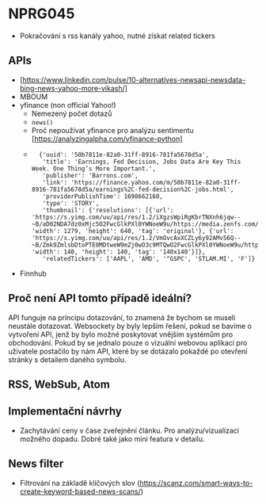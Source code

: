 # NPRG045

- Pokračování s rss kanály yahoo, nutné získat related tickers
## APIs
- [https://www.linkedin.com/pulse/10-alternatives-newsapi-newsdata-bing-news-yahoo-more-vikash/]
- MBOUM
- yfinance (non official Yahoo!)
    - Nemezený počet dotazů
    - `news()`
    - Proč nepoužívat yfinance pro analýzu sentimentu [https://analyzingalpha.com/yfinance-python]
    - ```
        {'uuid': '50b7811e-82a0-31ff-8916-781fa5678d5a', 
         'title': 'Earnings, Fed Decision, Jobs Data Are Key This Week. One Thing’s More Important.', 
         'publisher': 'Barrons.com', 
         'link': 'https://finance.yahoo.com/m/50b7811e-82a0-31ff-8916-781fa5678d5a/earnings%2C-fed-decision%2C-jobs.html', 
         'providerPublishTime': 1698662160, 
         'type': 'STORY', 
         'thumbnail': {'resolutions': [{'url': 'https://s.yimg.com/uu/api/res/1.2/iXgzsWpiRgKbrTNXnh6jqw--~B/aD02NDA7dz0xMjc5O2FwcGlkPXl0YWNoeW9u/https://media.zenfs.com/en/Barrons.com/fa92d09e55c95de75a80bed7faaa9e0b', 'width': 1279, 'height': 640, 'tag': 'original'}, {'url': 'https://s.yimg.com/uu/api/res/1.2/VmOvcAxXCZLy6y92AMv56Q--~B/Zmk9ZmlsbDtoPTE0MDtweW9mZj0wO3c9MTQwO2FwcGlkPXl0YWNoeW9u/https://media.zenfs.com/en/Barrons.com/fa92d09e55c95de75a80bed7faaa9e0b', 'width': 140, 'height': 140, 'tag': '140x140'}]}, 
         'relatedTickers': ['AAPL', 'AMD', '^GSPC', 'STLAM.MI', 'F']}
        ```
- Finnhub

## Proč není API  tomto případě ideální?
API funguje na principu dotazování, to znamená že bychom se museli neustále dotazovat. Websockety by byly lepším řešení, pokud se bavíme o vytvoření API, jenž by bylo možné poskytovat vnějším systémům pro obchodování. Pokud by se jednalo pouze o vizuální webovou aplikaci pro uživatele postačilo by nám API, které by se dotázalo pokaždé po otevření stránky s detailem daného symbolu.

## RSS, WebSub, Atom

## Implementační návrhy
- Zachytávání ceny v čase zveřejnění článku. Pro analýzu/vizualizaci možného dopadu. Dobré také jako mini featura v detailu.

## News filter 
- Filtrování na základě klíčových slov (https://scanz.com/smart-ways-to-create-keyword-based-news-scans/)